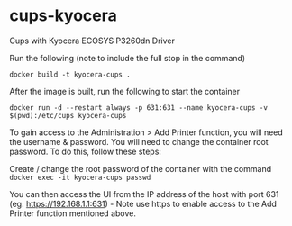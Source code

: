 # cups-kyocera
Cups with Kyocera ECOSYS P3260dn Driver

Run the following (note to include the full stop in the command)

```docker build -t kyocera-cups .```

After the image is built, run the following to start the container

```docker run -d --restart always -p 631:631 --name kyocera-cups -v $(pwd):/etc/cups kyocera-cups```

To gain access to the Administration > Add Printer function, you will need the username & password. You will need to change the container root password. To do this, follow these steps:

Create / change the root password of the container with the command ```docker exec -it kyocera-cups passwd```

You can then access the UI from the IP address of the host with port 631 (eg: https://192.168.1.1:631) - Note use https to enable access to the Add Printer function mentioned above.
